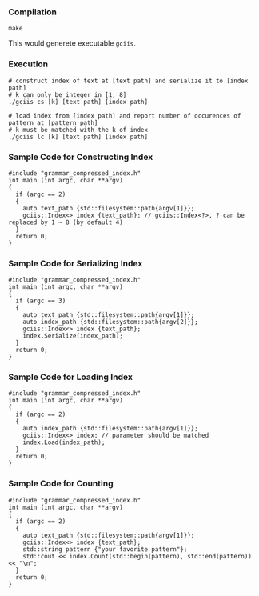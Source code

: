 ### Compilation

```bash:
make
```

This would generete executable `gciis`.

### Execution

```bash:
# construct index of text at [text path] and serialize it to [index path]
# k can only be integer in [1, 8]
./gciis cs [k] [text path] [index path]
```

```bash:
# load index from [index path] and report number of occurences of pattern at [pattern path]
# k must be matched with the k of index
./gciis lc [k] [text path] [index path]  
```

### Sample Code for Constructing Index

```c++:
#include "grammar_compressed_index.h"
int main (int argc, char **argv)
{  
  if (argc == 2) 
  {
    auto text_path {std::filesystem::path{argv[1]}};
    gciis::Index<> index {text_path}; // gciis::Index<?>, ? can be replaced by 1 ~ 8 (by default 4)  
  }
  return 0;
}
```

### Sample Code for Serializing Index

```c++:
#include "grammar_compressed_index.h"
int main (int argc, char **argv)
{
  if (argc == 3)
  {
    auto text_path {std::filesystem::path{argv[1]}};
    auto index_path {std::filesystem::path{argv[2]}};
    gciis::Index<> index {text_path};
    index.Serialize(index_path);
  }
  return 0;
}
```

### Sample Code for Loading Index

```c++:
#include "grammar_compressed_index.h"
int main (int argc, char **argv)
{
  if (argc == 2)
  {
    auto index_path {std::filesystem::path{argv[1]}};
    gciis::Index<> index; // parameter should be matched
    index.Load(index_path);
  }
  return 0;
}
```

### Sample Code for Counting

```c++:
#include "grammar_compressed_index.h"
int main (int argc, char **argv)
{
  if (argc == 2)
  {
    auto text_path {std::filesystem::path{argv[1]}};
    gciis::Index<> index {text_path};
    std::string pattern {"your favorite pattern"};
    std::cout << index.Count(std::begin(pattern), std::end(pattern)) << "\n";
  }
  return 0;
}
```
